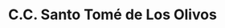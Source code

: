 ---
title: "C.C. Santo Tomé de Los Olivos"
url: /ciudad-guayana-puerto-ordaz/c-c-santo-tome-de-los-olivos/
shop: Einkaufszentrum
---